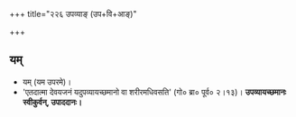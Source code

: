 +++
title="२२६ उपव्याङ् (उप+वि+आङ्)"

+++

## यम्
- यम् (यम उपरमे)।
- 'एतदात्मा देवयजनं यदुपव्यायच्छमानो वा शरीरमधिवसति' (गो० ब्रा० पूर्व० २।१३)। **उपव्यायच्छमानः स्वीकुर्वन्, उपाददानः।**

